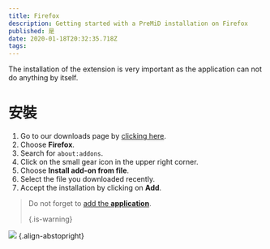 ```yaml
---
title: Firefox
description: Getting started with a PreMiD installation on Firefox
published: 是
date: 2020-01-18T20:32:35.718Z
tags:
---
```


The installation of the extension is very important as the application can not do anything by itself.

# 安裝
1. Go to our downloads page by [clicking here](https://premid.app/downloads).
2. Choose **Firefox**.
3. Search for `about:addons`.
4. Click on the small gear icon in the upper right corner.
5. Choose **Install add-on from file**.
6. Select the file you downloaded recently.
7. Accept the installation by clicking on **Add**.

> Do not forget to [add the **application**](/install). 
> 
> {.is-warning}

![](https://img.icons8.com/color/2x/firefox.png) {.align-abstopright}